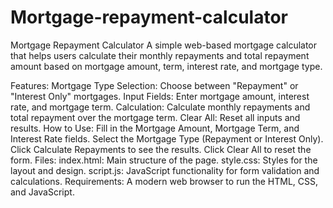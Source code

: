 # Mortgage-repayment-calculator
Mortgage Repayment Calculator
A simple web-based mortgage calculator that helps users calculate their monthly repayments and total repayment amount based on mortgage amount, term, interest rate, and mortgage type.

Features:
Mortgage Type Selection: Choose between "Repayment" or "Interest Only" mortgages.
Input Fields: Enter mortgage amount, interest rate, and mortgage term.
Calculation: Calculate monthly repayments and total repayment over the mortgage term.
Clear All: Reset all inputs and results.
How to Use:
Fill in the Mortgage Amount, Mortgage Term, and Interest Rate fields.
Select the Mortgage Type (Repayment or Interest Only).
Click Calculate Repayments to see the results.
Click Clear All to reset the form.
Files:
index.html: Main structure of the page.
style.css: Styles for the layout and design.
script.js: JavaScript functionality for form validation and calculations.
Requirements:
A modern web browser to run the HTML, CSS, and JavaScript.
